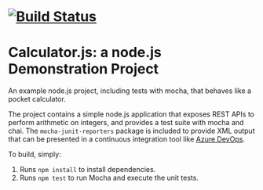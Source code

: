 [![Build Status](https://dev.azure.com/erichcshen/my0615/_apis/build/status/eric-hcshen.calculator?branchName=master)](https://dev.azure.com/erichcshen/my0615/_build/latest?definitionId=13&branchName=master)
==============================================
Calculator.js: a node.js Demonstration Project
==============================================
An example node.js project, including tests with mocha, that behaves like
a pocket calculator.

The project contains a simple node.js application that exposes REST APIs
to perform arithmetic on integers, and provides a test suite with mocha
and chai.  The `mocha-junit-reporters` package is included to provide XML
output that can be presented in a continuous integration tool like
[Azure DevOps](https://azure.com/devops).

To build, simply:

1. Runs `npm install` to install dependencies.
2. Runs `npm test` to run Mocha and execute the unit tests.

